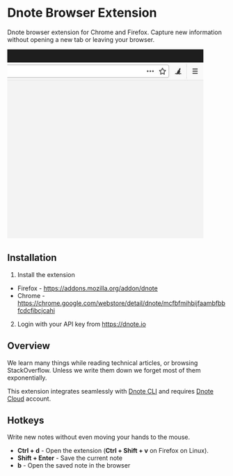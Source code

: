 # Dnote Browser Extension

Dnote browser extension for Chrome and Firefox. Capture new information without opening a new tab or leaving your browser.

![Dnote browser demo](assets/demo.gif)

## Installation

1. Install the extension

* Firefox - https://addons.mozilla.org/addon/dnote
* Chrome - https://chrome.google.com/webstore/detail/dnote/mcfbfmihbijfaambfbbfcdcfibcjcahi

2. Login with your API key from https://dnote.io

## Overview

We learn many things while reading technical articles, or browsing StackOverflow. Unless we write them down we forget most of them exponentially.

This extension integrates seamlessly with [Dnote CLI](https://github.com/dnote/dnote/cli) and requires [Dnote Cloud](https://www.getdnote.com/pricing) account.

## Hotkeys

Write new notes without even moving your hands to the mouse.

* **Ctrl + d** - Open the extension (**Ctrl + Shift + v** on Firefox on Linux).
* **Shift + Enter** - Save the current note
* **b** - Open the saved note in the browser
